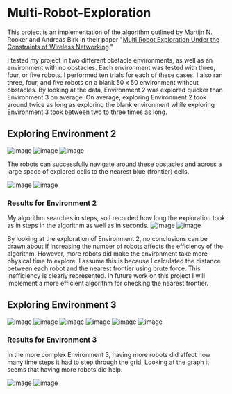# Multi-Robot-Exploration

This project is an implementation of the algorithm outlined by Martijn N. Rooker and Andreas Birk in their paper "[Multi Robot Exploration Under the Constraints of Wireless Networking](http://robotics.jacobs-university.de/sites/default/files/publicationPDFs/CEP07-CommExplore-RookerBirk.pdf)." 

I tested my project in two different obstacle environments, as well as an environment with no obstacles. Each environment was tested with three, four, or five robots. I performed ten trials for each of these cases. I also ran three, four, and five robots on a blank 50 x 50 environment without obstacles. By looking at the data, Environment 2 was explored quicker than Environment 3 on average. On average, exploring Environment 2 took around twice as long as exploring the blank environment while exploring Environment 3 took between two to three times as long. 



## Exploring Environment 2
![image](https://user-images.githubusercontent.com/42676735/121716084-9ef5e480-caad-11eb-9149-74733b864632.png)
![image](https://user-images.githubusercontent.com/42676735/121716103-a1583e80-caad-11eb-8957-7abfe6828a56.png)
![image](https://user-images.githubusercontent.com/42676735/121716112-a4532f00-caad-11eb-83e2-11be7056144b.png)

The robots can successfully navigate around these obstacles and across a large space of explored cells to the nearest blue (frontier) cells.

![image](https://user-images.githubusercontent.com/42676735/121716147-b0d78780-caad-11eb-9f6a-9c15c3ddca4a.png)
![image](https://user-images.githubusercontent.com/42676735/121716155-b3d27800-caad-11eb-8581-55ff48eb4d59.png)

### Results for Environment 2
My algorithm searches in steps, so I recorded how long the exploration took as in steps in the algorithm as well as in seconds. 
![image](https://user-images.githubusercontent.com/42676735/121715784-46bee280-caad-11eb-9d2d-a5970a027c3a.png)
![image](https://user-images.githubusercontent.com/42676735/121715804-4aeb0000-caad-11eb-8f20-9ec9ad23ca23.png)

By looking at the exploration of Environment 2, no conclusions can be drawn about if increasing the number of robots affects the efficiency of the algorithm. However, more robots did make the environment take more physical time to explore. I assume this is because I calculated the distance between each robot and the nearest frontier using brute force. This inefficiency is clearly represented. In future work on this project I will implement a more efficient algorithm for checking the nearest frontier.

## Exploring Environment 3
![image](https://user-images.githubusercontent.com/42676735/121716286-d795be00-caad-11eb-8f4d-8a7f70c8450f.png)
![image](https://user-images.githubusercontent.com/42676735/121716295-d95f8180-caad-11eb-9797-4fed642ef5fa.png)
![image](https://user-images.githubusercontent.com/42676735/121716300-dc5a7200-caad-11eb-9cb4-4701e5d7c18c.png)
![image](https://user-images.githubusercontent.com/42676735/121716323-e11f2600-caad-11eb-80a1-c800964a8c9d.png)
![image](https://user-images.githubusercontent.com/42676735/121716336-e54b4380-caad-11eb-8852-b5f542a0bea0.png)
![image](https://user-images.githubusercontent.com/42676735/121716345-e8deca80-caad-11eb-9285-99db1a29b837.png)

### Results for Environment 3
In the more complex Environment 3, having more robots did affect how many time steps it had to step through the grid. Looking at the graph it seems that having more robots did help. 

![image](https://user-images.githubusercontent.com/42676735/121716013-884f8d80-caad-11eb-9150-65114655dc4e.png)
![image](https://user-images.githubusercontent.com/42676735/121716020-8ab1e780-caad-11eb-854d-1e45e13e625d.png)
